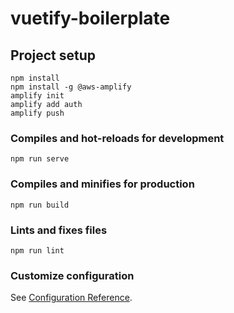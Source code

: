 # vuetify-boilerplate

## Project setup
```
npm install
npm install -g @aws-amplify
amplify init
amplify add auth
amplify push
```

### Compiles and hot-reloads for development
```
npm run serve
```

### Compiles and minifies for production
```
npm run build
```

### Lints and fixes files
```
npm run lint
```

### Customize configuration
See [Configuration Reference](https://cli.vuejs.org/config/).
